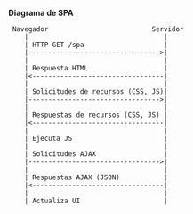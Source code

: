 **Diagrama de SPA**

     Navegador                          Servidor
        |                                  |
        | HTTP GET /spa                    |
        |--------------------------------->| 
        |                                  |
        | Respuesta HTML                   |
        |<---------------------------------| 
        |                                  |
        | Solicitudes de recursos (CSS, JS)|
        |--------------------------------->|
        |                                  |
        | Respuestas de recursos (CSS, JS) |
        |<---------------------------------|
        |                                  |
        | Ejecuta JS                       |
        |                                  |
        | Solicitudes AJAX                 |
        |--------------------------------->|
        |                                  |
        | Respuestas AJAX (JSON)           |
        |<---------------------------------|
        |                                  |
        | Actualiza UI                     |
